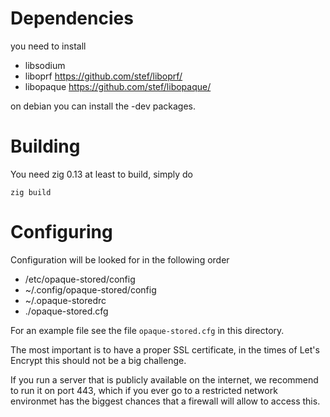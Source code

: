 # Dependencies

you need to install 

 - libsodium
 - liboprf https://github.com/stef/liboprf/ 
 - libopaque https://github.com/stef/libopaque/

on debian you can install the -dev packages.

# Building

You need zig 0.13 at least to build, simply do

  `zig build`

# Configuring

Configuration will be looked for in the following order 

  - /etc/opaque-stored/config
  - ~/.config/opaque-stored/config
  - ~/.opaque-storedrc
  - ./opaque-stored.cfg

For an example file see the file `opaque-stored.cfg` in this directory. 

The most important is to have a proper SSL certificate, in the times of Let's
Encrypt this should not be a big challenge.

If you run a server that is publicly available on the internet, we recommend to
run it on port 443, which if you ever go to a restricted network environmet
has the biggest chances that a firewall will allow to access this.
